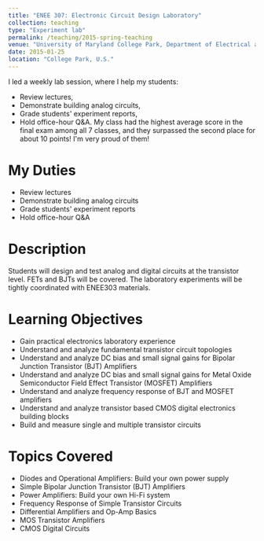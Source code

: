```yaml
---
title: "ENEE 307: Electronic Circuit Design Laboratory"
collection: teaching
type: "Experiment lab"
permalink: /teaching/2015-spring-teaching
venue: "University of Maryland College Park, Department of Electrical and Computer Engineering"
date: 2015-01-25
location: "College Park, U.S."
---
```


I led a weekly lab session, where I help my students:
- Review lectures,
- Demonstrate building analog circuits,
- Grade students' experiment reports,
- Hold office-hour Q&A.
My class had the highest average score in the final exam among all 7 classes, and they surpassed the second place for about 10 points! I'm very proud of them!

My Duties
======
- Review lectures
- Demonstrate building analog circuits
- Grade students' experiment reports
- Hold office-hour Q&A

Description
======
Students will design and test analog and digital circuits at the transistor level. FETs and BJTs will be covered. The laboratory experiments will be tightly coordinated with ENEE303 materials.

Learning Objectives
======
- Gain practical electronics laboratory experience
- Understand and analyze fundamental transistor circuit topologies
- Understand and analyze DC bias and small signal gains for Bipolar Junction Transistor (BJT) Amplifiers
- Understand and analyze DC bias and small signal gains for Metal Oxide Semiconductor Field Effect Transistor (MOSFET) Amplifiers
- Understand and analyze frequency response of BJT and MOSFET amplifiers
- Understand and analyze transistor based CMOS digital electronics building blocks
- Build and measure single and multiple transistor circuits

Topics Covered
======
- Diodes and Operational Amplifiers: Build your own power supply
- Simple Bipolar Junction Transistor (BJT) Amplifiers
- Power Amplifiers: Build your own Hi-Fi system
- Frequency Response of Simple Transistor Circuits
- Differential Amplifiers and Op-Amp Basics
- MOS Transistor Amplifiers
- CMOS Digital Circuits
